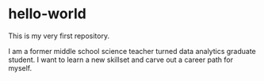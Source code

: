 # hello-world
This is my very first repository.

I am a former middle school science teacher turned data analytics graduate student. I want to learn a new skillset and carve out a career path for myself.
